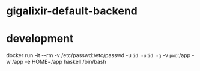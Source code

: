 # gigalixir-default-backend

# development
docker run -it --rm -v /etc/passwd:/etc/passwd -u `id -u`:`id -g` -v `pwd`:/app -w /app -e HOME=/app haskell /bin/bash
